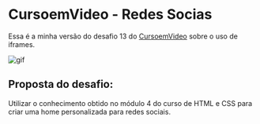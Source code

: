 # CursoemVideo - Redes Socias

Essa é a minha versão do desafio 13 do [CursoemVideo](https://www.youtube.com/watch?v=Ejkb_YpuHWs&list=PLHz_AreHm4dkZ9-atkcmcBaMZdmLHft8n) sobre o uso de iframes.

![gif](img/gif1.gif) 


## Proposta do desafio:

Utilizar o conhecimento obtido no módulo 4 do curso de HTML e CSS para criar uma home personalizada para redes sociais.